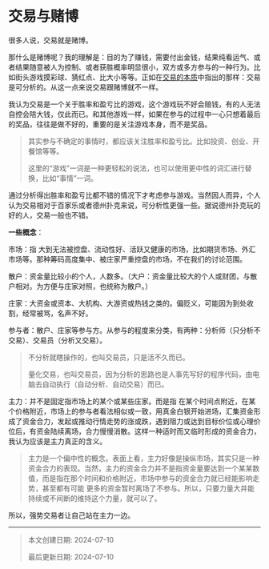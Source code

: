 # 交易与赌博

很多人说，交易就是赌博。

那什么是赌博呢？我的理解是：目的为了赚钱，需要付出金钱，结果纯看运气、或者结果随意被人为控制、或者获胜概率明显很小，双方或多方参与的一种行为。比如街头游戏摸彩球、猜红点、比大小等等。正如在[交易的本质](2-2.交易的本质.md)中指出的那样：交易是可分析的。从这一点来说交易跟赌博就不一样。

我认为交易是一个关于胜率和盈亏比的游戏，这个游戏玩不好会赔钱，有的人无法自控会陪大钱，仅此而已。和其他游戏一样，如果在参与的过程中一心只想着最后的奖品，往往是做不好的，重要的是关注游戏本身，而不是奖品。

> 其实参与不确定的事情时，都应该关注胜率和盈亏比。比如投资、创业、开餐馆等等。
>
> 这里的“游戏”一词是一种更轻松的说法，也可以使用更中性的词汇进行替换，比如“事情”一词。

通过分析得出胜率和盈亏比都不错的情况下才考虑参与游戏。当然因人而异，个人认为交易相对于百家乐或者德州扑克来说，可分析性更强一些。据说德州扑克玩的好的人，交易一般也不错。



**一些概念**：

市场：指 大到无法被控盘、流动性好、活跃又健康的市场，比如期货市场、外汇市场等。那种筹码高度集中、被庄家严重控盘的市场，不在我们的讨论范围。

散户：资金量比较小的个人，人数多。（大户：资金量比较大的个人或财团，与散户相对。为方便与庄家对照，也统称为散户。）

庄家：大资金或资本、大机构、大游资或热钱之类的。偏贬义，可能因为到处收割，经常被骂，名声不好。

参与者：散户、庄家等参与方。从参与的程度来分类，有两种：分析师（只分析不交易）、交易员（分析又交易）。

> 不分析就瞎操作的，也叫交易员，只是活不久而已。
>
> 量化交易，也叫交易员，因为分析的思路也是人事先写好的程序代码，由电脑去自动执行（自动分析、自动交易）而已。

主力：并不是固定指市场上的某个或某些庄家。而是指 在某个时间点附近，在某个价格附近，市场上的参与者看法相似或一致，用真金白银开始进场，汇集资金形成了资金合力，发起或推动行情走势的涨或跌，遇到阻力或达到目标价位或心理价位后，有资金陆续离场，合力慢慢消散。这样一种适时而又临时形成的资金合力，我认为应该是主力真正的含义。

> 主力是一个偏中性的概念。表面上看，主力好像是操纵市场，其实只是一种资金合力的表现。当然，主力的资金合力并不是指资金量要达到一个某某数值，而是指在那个时间和价格附近，市场中参与的资金合力就已经能影响走势，甚至都有可能 更多的资金暂时离场了不参与。所以，只要力量大并能持续或不间断的维持这个力量，就可以了。



所以，强势交易者让自己站在主力一边。




---

> 本文创建日期: 2024-07-10
>
> 最后更新日期: 2024-07-10